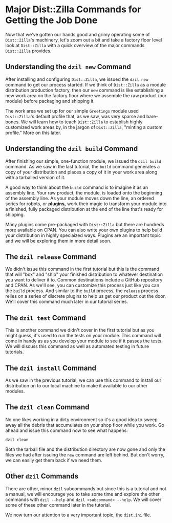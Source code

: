 # Major Dist::Zilla Commands for Getting the Job Done

Now that we've gotten our hands good and grimy operating some of `Dist::Zilla`'s
machinery, let's zoom out a bit and take a factory floor level look at
`Dist::Zilla` with a quick overview of the major commands `Dist::Zilla`
provides.

## Understanding the `dzil new` Command

After installing and configuring `Dist::Zilla`, we issued the `dzil new` command
to get our process started. If we think of `Dist::Zilla` as a module
distribution production factory, then our `new` command is like establishing a
new work area on the factory floor where we assemble the raw product (our module)
before packaging and shipping it.

The work area we set up for our simple `Greetings` module used `Dist::Zilla`'s
default profile that, as we saw, was very sparse and bare-bones. We will learn
how to teach `Dist::Zilla` to establish highly customized work areas by, in the
jargon of `Dist::Zilla`, "minting a custom profile." More on this later.

## Understanding the `dzil build` Command

After finishing our simple, one-function module, we issued the `dzil build`
command. As we saw in the last tutorial, the `build` command generates a copy of
your distribution and places a copy of it in your work area along with a
tarballed version of it.

A good way to think about the `build` command is to imagine it as an assembly
line. Your raw product, the module, is loaded onto the beginning of the assembly
line. As your module moves down the line, an ordered series for robots, or
**plugins,** work their magic to transform your module into a finished, fully
packaged distribution at the end of the line that's ready for shipping.

Many plugins come pre-packaged with `Dist::Zilla` but there are hundreds more
available on CPAN. You can also write your own plugins to help build your
distribution in highly speciaized ways. Plugins are an important topic and we
will be exploring them in more detail soon.

## The `dzil release` Command

We didn't issue this command in the first tutorial but this is the command that
will "box" and "ship" your finished distribution to whatever destination you
want to deliver it to. Common destinations include a GitHub repository and CPAN.
As we'll see, you can customize this process just like you can the `build`
process. And similar to the `build` process, the `release` process relies on a
series of discrete plugins to help us get our product out the door. We'll cover
this command much later in our tutorial series.

## The `dzil test` Command

This is another command we didn't cover in the first tutorial but as you might
guess, it's used to run the tests on your module. This command will come in
handy as as you develop your module to see if it passes the tests. We will
discuss this command as well as automated testing in future tutorials.

## The `dzil install` Command

As we saw in the previous tutorial, we can use this command to install our
distribution on to our local machine to make it available to our other modules.

## The `dzil clean` Command

No one likes working in a dirty environment so it's a good idea to sweep away
all the debris that accumulates on your shop floor while you work. Go ahead and
issue this command now to see what happens:

`dzil clean`

Both the tarball file and the distribution directory are now
gone and only the files we had after issuing the `new` command are left behind.
But don't worry, we can easily get them back if we need them.

## Other `dzil` Commands

There are other, minor `dzil` subcommands but since this is a tutorial and not a
manual, we will encourage you to take some time and explore the other commands
with `dzil --help` and `dzil <subcommand> --help`. We will cover some of these
other command later in the tutorial.

We now turn our attention to a very important topic, the `dist.ini` file.
